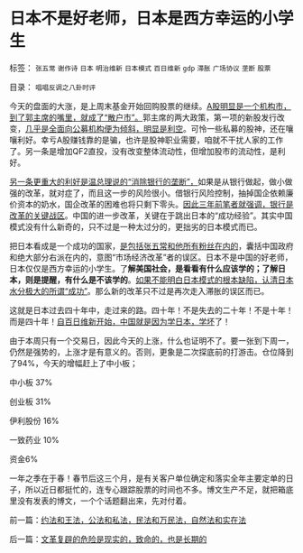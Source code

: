 # 日本不是好老师，日本是西方幸运的小学生

标签： `张五常` `谢作诗` `日本` `明治维新` `日本模式` `百日维新` `gdp` `滞胀` `广场协议` `垄断` `股票` 

目录： `唱唱反调之八卦时评`

今天的盘面的大涨，是上周末基金开始回购股票的继续。[A股明显是一个机构市，到了郭主席的嘴里，就成了“散户市”。](../../../2012/3/29/期货指数是机构化操纵出大熊市的祸根；.md)郭主席的两大政策，第一项的新股发行改变，[几乎是全面向公募机构便为倾斜，明显是利空](../../../2012/1/11/打新是“圈钱政策”食利者，利益归于金融垄断机构；.md)。可怜一些私募的股神，还在嚷嚷利好。幸亏A股赚钱靠的是骗，也许是股神职业需要，咱就不干扰人家的工作了。另一条是增加QF2直投，没有改变整体流动性，但增加股市的流动性，是利好。

[另一条更重大的利好是温总理说的“消除银行的垄断”，](../../../2012/3/14/总理要禁毒，机构毒瘾大发作！.md)如果是从银行做起，做小做强的改革，就对症了，而且这一步的风险很小。借银行风险控制，抽掉国企依赖廉价资本的奶水，国企改革的困难也将只剩下零头。[因此三年前笔者就强调，银行是改革的关键战区](../../../2009/8/13/改革关键的战区是银行造小造强承担责任的改革.md)。中国的进一步改革，关键在于跳出日本的“成功经验”。其实中国模式没有什么新奇的，只不过是一种太过分的，更拙劣的日本模式而已。

把日本看成是一个成功的国家，[是包括张五常和他所有粉丝在内的](../../../2012/2/24/《资本论》的误区，屯积外汇对中国其实一点好处没有.md)，囊括中国政府和绝大部分右派在内的，意图“市场经济改革”者的误区。日本不是中国的好老师，日本仅仅是西方幸运的小学生。了**解美国社会，是看看有什么应该学的；了解日本，则是提醒，有什么是不该学的**。[如果不能明白日本模式的根本缺陷，认清日本水分极大的所谓“成功”](../../../2012/2/23/地方政府迷恋香港模式，中央政策倾慕日本模式.md)。那么新的改革只不过是再次走入滞胀的误区而已。

这就是日本过去四十年中，走过来的路。四十年！不是失去的二十年！不是十年！而是四十年！[自百日维新开始，中国就是因为学日本，学坏](../../../2012/3/5/侵华的元凶不是日本政府，而是日本天皇！.md)了！

由于本周只有一个交易日，因此今天的上涨，什么也证明不了。要一张到下周一，仍然是强势的，上涨才是有意义的。否则，更象是二次探底前的打游击。仓位降到了94%，今天的增幅赶上了中小板；

中小板 37%

创业板 31%

伊利股份 16%

一致药业 10%

资金6%

一年之季在于春！春节后这三个月，是有关客户单位确定和落实全年主要定单的日子，所以近日都挺忙的，连专心跟踪股票的时间也不多。博文生产不足，就把箱底里没有发表的博文，一个个话题翻出来，先对付着。

前一篇：[约法和王法，公法和私法，民法和万民法，自然法和实在法](../../../2012/4/5/约法和王法，公法和私法，民法和万民法，自然法和实在法.md)

后一篇：[文革复辟的危险是现实的，致命的，也是长期的](../../../2012/4/6/文革复辟的危险是现实的，致命的，也是长期的.md)